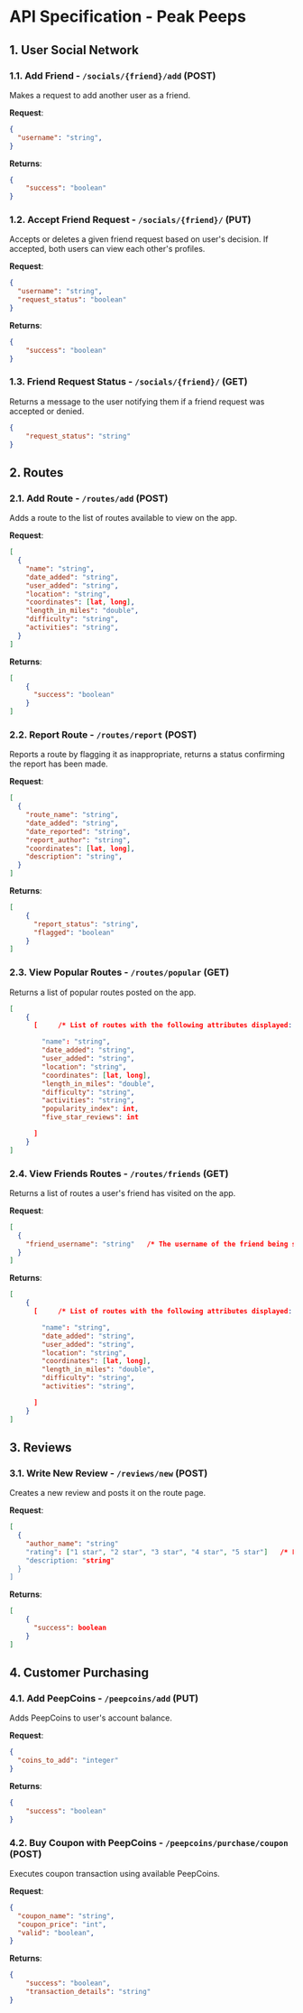 # API Specification - Peak Peeps

## 1. User Social Network

### 1.1. Add Friend - `/socials/{friend}/add` (POST)

Makes a request to add another user as a friend. 

**Request**:

```json
{
  "username": "string",
}
```

**Returns**:

```json
{
    "success": "boolean"
}
```

### 1.2. Accept Friend Request - `/socials/{friend}/` (PUT)

Accepts or deletes a given friend request based on user's decision.
If accepted, both users can view each other's profiles. 

**Request**:

```json
{
  "username": "string",
  "request_status": "boolean"
}
```

**Returns**:

```json
{
    "success": "boolean"  
}
```

### 1.3. Friend Request Status - `/socials/{friend}/` (GET)

Returns a message to the user notifying them if a friend request was accepted or denied.

```json
{
    "request_status": "string"
}
```

## 2. Routes

### 2.1. Add Route - `/routes/add` (POST)

Adds a route to the list of routes available to view on the app.

**Request**:

```json
[
  {
    "name": "string",
    "date_added": "string",
    "user_added": "string",
    "location": "string",
    "coordinates": [lat, long],
    "length_in_miles": "double",
    "difficulty": "string",
    "activities": "string",
  }
]
```

**Returns**:

```json
[
    {
      "success": "boolean"
    }
]
```

### 2.2. Report Route - `/routes/report` (POST)

Reports a route by flagging it as inappropriate, returns a status confirming the report has been made.

**Request**:

```json
[
  {
    "route_name": "string",
    "date_added": "string",
    "date_reported": "string",
    "report_author": "string",
    "coordinates": [lat, long],
    "description": "string",
  }
]
```

**Returns**:

```json
[
    {
      "report_status": "string",
      "flagged": "boolean"
    }
]
```

### 2.3. View Popular Routes - `/routes/popular` (GET)

Returns a list of popular routes posted on the app.

```json
[
    {
      [     /* List of routes with the following attributes displayed:

        "name": "string",
        "date_added": "string",
        "user_added": "string",
        "location": "string",
        "coordinates": [lat, long],
        "length_in_miles": "double",
        "difficulty": "string",
        "activities": "string",
        "popularity_index": int,
        "five_star_reviews": int

      ]
    }
]
```

### 2.4. View Friends Routes - `/routes/friends` (GET)

Returns a list of routes a user's friend has visited on the app.

**Request**:

```json
[
  {
    "friend_username": "string"   /* The username of the friend being searched up 
  }
]
```

**Returns**:

```json
[
    {
      [     /* List of routes with the following attributes displayed:

        "name": "string",
        "date_added": "string",
        "user_added": "string",
        "location": "string",
        "coordinates": [lat, long],
        "length_in_miles": "double",
        "difficulty": "string",
        "activities": "string",

      ]
    }
]
```

## 3. Reviews

### 3.1. Write New Review - `/reviews/new` (POST)

Creates a new review and posts it on the route page.

**Request**:

```json
[
  {
    "author_name": "string"  
    "rating": ["1 star", "2 star", "3 star", "4 star", "5 star"]   /* List of rating options
    "description: "string"
  }
]
```

**Returns**:

```json
[
    {
      "success": boolean
    }
]
```

## 4. Customer Purchasing

### 4.1. Add PeepCoins - `/peepcoins/add` (PUT)

Adds PeepCoins to user's account balance.

**Request**:

```json
{
  "coins_to_add": "integer"
}
```

**Returns**:

```json
{
    "success": "boolean"
}
```

### 4.2. Buy Coupon with PeepCoins - `/peepcoins/purchase/coupon` (POST)

Executes coupon transaction using available PeepCoins.

**Request**:

```json
{
  "coupon_name": "string",
  "coupon_price": "int",
  "valid": "boolean",
}
```

**Returns**:

```json
{
    "success": "boolean",
    "transaction_details": "string"
}
```

